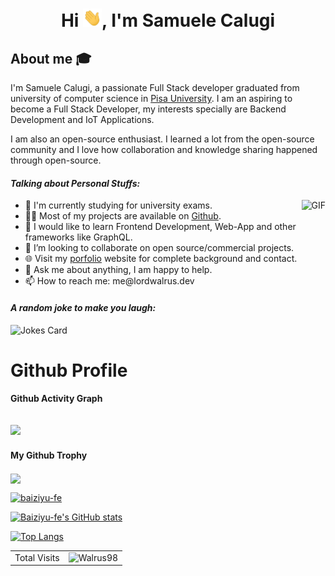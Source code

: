 <h1 align="center">Hi <img src="https://raw.githubusercontent.com/ABSphreak/ABSphreak/master/gifs/Hi.gif" width="30px">, I'm Samuele Calugi</h1>
<!-- <h3 align="center">An undergraduate student at Computer Science Pisa's University</h3> -->

## About me :mortar_board:

I'm Samuele Calugi, a passionate Full Stack developer graduated from university of computer science in [Pisa University](https://www.unipi.it/index.php/lauree/corso/10298). I am an aspiring to become a Full Stack Developer, my interests specially are Backend Development and IoT Applications.

I am also an open-source enthusiast. I learned a lot from the open-source community and I love how collaboration and knowledge sharing happened through open-source.

#### *Talking about Personal Stuffs:*

<img align="right" alt="GIF" src="https://media.tenor.com/images/7db4eaa3e47272c8e58ee018fc390b7d/tenor.gif"/>

<ul>
<li>🧐 I'm currently studying for university exams.</li>
<li>👨‍💻 Most of my projects are available on <a href="https://github.com/Walrus98" target="_blank">Github</a>.</li>
<li>🥅 I would like to learn Frontend Development, Web-App and other frameworks like GraphQL.</li>
<li>👯 I’m looking to collaborate on open source/commercial projects.</li>
<li>🌐 Visit my <a href="https://lordwalrus.dev/">porfolio</a> website for complete background and contact.</li>
<!-- <li>🌱 I’m an engineering student in GLA University, Mathura</li> -->
<li>💬 Ask me about anything, I am happy to help.</li>
<li>📫 How to reach me: me@lordwalrus.dev</li>
</ul>

#### *A random joke to make you laugh:*
![Jokes Card](https://readme-jokes.vercel.app/api/?theme=random)

# Github Profile

#### Github Activity Graph
## ![](https://activity-graph.herokuapp.com/graph?username=Walrus98&theme=rogue&hide_border=true&area=true)

#### My Github Trophy
<img align="center" src="https://github-profile-trophy.vercel.app/?username=Walrus98&margin-w=25&margin-h=25&column=7&theme=darkhub"/>

[![baiziyu-fe](https://github-readme-streak-stats.herokuapp.com/?user=Walrus98&theme=nightowl)](https://github.com/baiziyu-fe)

[![Baiziyu-fe's GitHub stats](https://github-readme-stats.vercel.app/api?username=Walrus98&hide=contribs,prs&count_private=true&theme=nightowl)](https://github.com/baiziyu-fe)

[![Top Langs](https://github-readme-stats.vercel.app/api/top-langs/?username=Walrus98&theme=nightowl)](https://github.com/anuraghazra/github-readme-stats)

<!-- visitor counter -->
<table aligh="center">
  <tr>
    <td>Total Visits</td>
    <td><img src="https://profile-counter.glitch.me/Walrus98/count.svg" alt="Walrus98"/></td>
  </tr>
</table>
